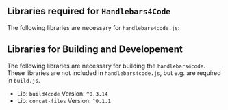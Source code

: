 
## Libraries required for  `Handlebars4Code`
The following libraries are necessary for `handlebars4code.js`:


## Libraries for Building and Developement
The following libraries are necessary for building the `handlebars4code`. 
These libraries are not included in `handlebars4code.js`, but e.g. are required in `build.js`.
* Lib: `build4code` Version: `^0.3.14`
* Lib: `concat-files` Version: `^0.1.1`


